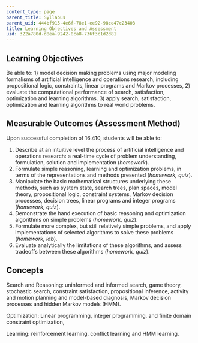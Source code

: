 ```yaml
---
content_type: page
parent_title: Syllabus
parent_uid: 444bf915-4e6f-78e1-ee92-98ce47c23403
title: Learning Objectives and Assessment
uid: 322a780d-d8ea-9242-0ca8-736f3c1d2d81
---
```


Learning Objectives
-------------------

Be able to: 1) model decision making problems using major modeling formalisms of artificial intelligence and operations research, including propositional logic, constraints, linear programs and Markov processes, 2) evaluate the computational performance of search, satisfaction, optimization and learning algorithms. 3) apply search, satisfaction, optimization and learning algorithms to real world problems.

Measurable Outcomes (Assessment Method)
---------------------------------------

Upon successful completion of 16.410, students will be able to:

1.  Describe at an intuitive level the process of artificial intelligence and operations research: a real-time cycle of problem understanding, formulation, solution and implementation (_homework_).
2.  Formulate simple reasoning, learning and optimization problems, in terms of the representations and methods presented (_homework, quiz_).
3.  Manipulate the basic mathematical structures underlying these methods, such as system state, search trees, plan spaces, model theory, propositional logic, constraint systems, Markov decision processes, decision trees, linear programs and integer programs (_homework, quiz_).
4.  Demonstrate the hand execution of basic reasoning and optimization algorithms on simple problems (_homework, quiz_).
5.  Formulate more complex, but still relatively simple problems, and apply implementations of selected algorithms to solve these problems (_homework, lab_).
6.  Evaluate analytically the limitations of these algorithms, and assess tradeoffs between these algorithms (_homework, quiz_).

Concepts
--------

Search and Reasoning: uninformed and informed search, game theory, stochastic search, constraint satisfaction, propositional inference, activity and motion planning and model-based diagnosis, Markov decision processes and hidden Markov models (HMM).

Optimization: Linear programming, integer programming, and finite domain constraint optimization,

Learning: reinforcement learning, conflict learning and HMM learning.
